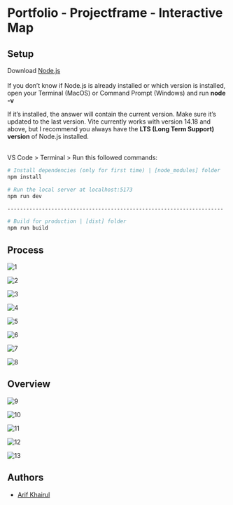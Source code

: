 # Portfolio - Projectframe - Interactive Map

## Setup
Download [Node.js](https://nodejs.org/)<br><br>
If you don’t know if Node.js is already installed or which version is installed, open your Terminal (MacOS) or Command Prompt (Windows) and run <b>node -v</b><br>

If it’s installed, the answer will contain the current version. Make sure it’s updated to the last version. Vite currently works with version 14.18 and above, but I recommend you always have the <b>LTS (Long Term Support) version</b> of Node.js installed.<br><br>

VS Code > Terminal > Run this followed commands:
``` bash
# Install dependencies (only for first time) | [node_modules] folder
npm install

# Run the local server at localhost:5173
npm run dev

---------------------------------------------------------------------

# Build for production | [dist] folder
npm run build
```
## Process
![1](https://github.com/arifkhairul/portfolio-projectframe/assets/126109184/687b04e2-c2df-4963-b61c-26ffc3ff16ab)<br>

![2](https://github.com/arifkhairul/portfolio-projectframe/assets/126109184/aeacc55a-6490-475b-a0b0-d72502a7ecf2)<br>

![3](https://github.com/arifkhairul/portfolio-projectframe/assets/126109184/88623cd4-d86f-4f37-89e7-fa068826f018)<br>

![4](https://github.com/arifkhairul/portfolio-projectframe/assets/126109184/0a6a1af7-8c8b-4ada-a0b1-74d26231a229)<br>

![5](https://github.com/arifkhairul/portfolio-projectframe/assets/126109184/0f346403-198e-43dc-8e4c-3219503ec372)<br>

![6](https://github.com/arifkhairul/portfolio-projectframe/assets/126109184/835a6acf-ad46-446d-8f32-0204b53ef62b)<br>

![7](https://github.com/arifkhairul/portfolio-projectframe/assets/126109184/d1fc23e9-4417-4928-a184-e8ab6319ab8c)<br>

![8](https://github.com/arifkhairul/portfolio-projectframe/assets/126109184/4f226200-3785-4610-b02d-c547ae97a22b)<br>

## Overview
![9](https://github.com/arifkhairul/portfolio-projectframe/assets/126109184/3640acc5-f3a5-474d-ac57-491e7b074982)<br>

![10](https://github.com/arifkhairul/portfolio-projectframe/assets/126109184/63b99621-7296-4035-8bbe-c9c1f72dc563)<br>

![11](https://github.com/arifkhairul/portfolio-projectframe/assets/126109184/4cf69fa4-6ee2-4423-a928-b66ac3cab1fa)<br>

![12](https://github.com/arifkhairul/portfolio-projectframe/assets/126109184/e0c20de9-5d73-4ae3-85e1-80e0c65f680d)<br>

![13](https://github.com/arifkhairul/portfolio-projectframe/assets/126109184/bc1ec65d-0c27-4018-96da-a0972f413f2f)<br>

## Authors
- [Arif Khairul](https://github.com/arifkhairul)
